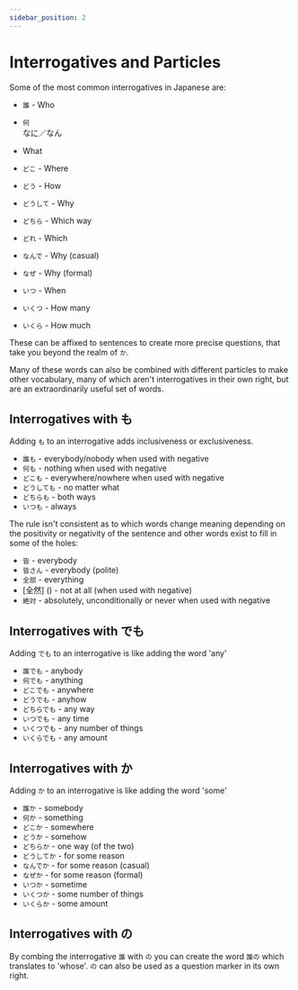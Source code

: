 ```yaml
---
sidebar_position: 2
---
```


# Interrogatives and Particles

Some of the most common interrogatives in Japanese are:

- ``誰`` - Who

- ``何``  
  なに／なん

- What

- ``どこ`` - Where
- ``どう`` - How
- ``どうして`` - Why
- ``どちら`` - Which way
- ``どれ`` - Which
- ``なんで`` - Why (casual)
- ``なぜ`` - Why (formal)
- ``いつ`` - When
- ``いくつ`` - How many
- ``いくら`` - How much

These can be affixed to sentences to create more precise questions, that take you beyond the realm of `か`.

Many of these words can also be combined with different particles to make other vocabulary, many of which aren't interrogatives in their own right, but are an extraordinarily useful set of words.

## Interrogatives with も

Adding `も` to an interrogative adds inclusiveness or exclusiveness.

- ``誰も`` - everybody/nobody when used with negative
- ``何も`` - nothing when used with negative
- ``どこも`` - everywhere/nowhere when used with negative
- ``どうしても`` - no matter what
- ``どちらも`` - both ways
- ``いつも`` - always

The rule isn't consistent as to which words change meaning depending on the positivity or negativity of the sentence and other words exist to fill in some of the holes:

- ``皆`` - everybody
- ``皆さん`` - everybody (polite)
- ``全部`` - everything
- [全然] () - not at all (when used with negative)
- ``絶対`` - absolutely, unconditionally or never when used with negative

## Interrogatives with でも

Adding `でも` to an interrogative is like adding the word 'any'

- ``誰でも`` - anybody
- ``何でも`` - anything
- ``どこでも`` - anywhere
- ``どうでも`` - anyhow
- ``どちらでも`` - any way
- ``いつでも`` - any time
- ``いくつでも`` - any number of things
- ``いくらでも`` - any amount

## Interrogatives with か

Adding `か` to an interrogative is like adding the word 'some'

- ``誰か`` - somebody
- ``何か`` - something
- ``どこか`` - somewhere
- ``どうか`` - somehow
- ``どちらか`` - one way (of the two)
- ``どうしてか`` - for some reason
- ``なんでか`` - for some reason (casual)
- ``なぜか`` - for some reason (formal)
- ``いつか`` - sometime
- ``いくつか`` - some number of things
- ``いくらか`` - some amount

## Interrogatives with の

By combing the interrogative `誰` with `の` you can create the word ``誰の`` which translates to 'whose'. `の` can also be used as a question marker in its own right.

